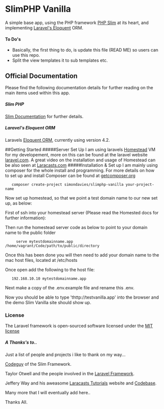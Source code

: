 # SlimPHP Vanilla
A simple base app, using the PHP framework [PHP Slim](http://www.slimframework.com/) at its heart, and implementing  [Laravel's Eloquent](https://github.com/illuminate/database) ORM.

#### To Do's
* Basically, the first thing to do, is update this file (READ ME) so users can use this repo.
* Split the view templates it to sub templates etc.


## Official Documentation
Please find the following documentation details for further reading on the main items used within this app.

##### Slim PHP
 [Slim Documentation](http://docs.slimframework.com/) for further details.

##### Laravel's Eloquent ORM
Laravels [Eloquent ORM](http://laravel.com/docs/4.2/eloquent), currently using version 4.2.


##Getting Started
#####Server Set Up
I am using laravels [Homestead](https://github.com/laravel/homestead) VM for my developement, more on this can be found at the laravel website [laravel.com](http://laravel.com/docs/4.2/homestead). A great video on the installation and usage of Homestead can be also seen at [Laracasts.com](https://laracasts.com/lessons/say-hello-to-laravel-homestead-two)
#####Installation & Set up
I am mainly using composer for the whole install and programming. For more details on how to set up and install Composer can be found at [getcomposer.org](https://getcomposer.org/)

       composer create-project simondavies/slimphp-vanilla your-project-name


Now set up homestead, so that we point a test domain name  to our new set up, as below:

First of  ssh into your homestead server (Please read the Homested docs for further information):

Then run the homestead server code as below to point to your domain name to the public folder

         serve mytestdomainname.app /home/vagrant/Code/path/to/public/directory

Once this has been done you will then need to add your domain name to the mac host files, located at /etc/hosts

Once open add the following to the host file:

       192.168.10.10 mytestdomainname.app

Next make a copy of the .env.example file and rename this .env.

Now you should be able to type 'thttp://testvanilla.app' into the browser and the demo Slim Vanilla site should show up.


### License

The Laravel framework is open-sourced software licensed under the [MIT license](http://opensource.org/licenses/MIT)

##### A Thanks's to..

Just a list of people and projects i like to thank on my way...

[Codeguy](https://github.com/codeguy) of the Slim Framework.

Taylor Otwell and the people involved in the [Laravel Framework](https://github.com/laravel).

Jeffery Way and his aweasome [Laracasts Tutorials](https://laracasts.com/) website and [Codebase](https://github.com/laracasts).

Many more that I will eventually add here..

Thanks All.

